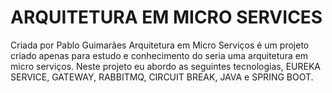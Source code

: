 # ARQUITETURA EM MICRO SERVICES

Criada por Pablo Guimarães
Arquitetura em Micro Serviços é um projeto criado apenas para estudo e conhecimento do seria uma arquitetura em micro serviços.
Neste projeto eu abordo as seguintes tecnologias, EUREKA SERVICE, GATEWAY, RABBITMQ, CIRCUIT BREAK, JAVA e SPRING BOOT.







